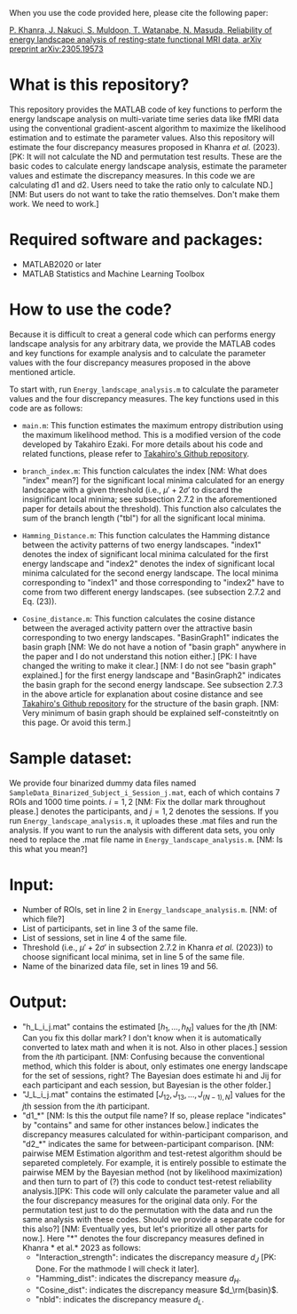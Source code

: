 When you use the code provided here, please cite the following paper:

[P. Khanra, J. Nakuci, S. Muldoon, T. Watanabe, N. Masuda, Reliability of energy landscape analysis of resting-state functional MRI data, arXiv preprint arXiv:2305.19573](https://arxiv.org/abs/2305.19573)

# What is this repository?

This repository provides the MATLAB code of key functions to perform the energy landscape analysis on multi-variate time series data like fMRI data using the conventional gradient-ascent algorithm to maximize the likelihood estimation and to estimate the parameter values. Also this repository will estimate the four discrepancy measures proposed in Khanra *et al.* (2023).[PK: It will not calculate the ND and permutation test results. These are the basic codes to calculate energy landscape analysis, estimate the parameter values and estimate the discrepancy measures. In this code we are calculating d1 and d2. Users need to take the ratio only to calculate ND.] [NM: But users do not want to take the ratio themselves. Don't make them work. We need to work.]

# Required software and packages:

- MATLAB2020 or later
- MATLAB Statistics and Machine Learning Toolbox

# How to use the code?

Because it is difficult to creat a general code which can performs energy landscape analysis for any arbitrary data, we provide the MATLAB codes and key functions for example analysis and to calculate the parameter values with the four discrepancy measures proposed in the above mentioned article.

To start with, run `Energy_landscape_analysis.m` to calculate the parameter values and the four discrepancy measures. The key functions used in this code are as follows:

- `main.m`: This function estimates the maximum entropy distribution using the maximum likelihood method. This is a modified version of the code developed by Takahiro Ezaki. For more details about his code and related functions, please refer to [Takahiro's Github repository](https://github.com/tkEzaki/energy-landscape-analysis).

- `branch_index.m`: This function calculates the index [NM: What does "index" mean?] for the significant local minima calculated for an energy landscape with a given threshold (i.e., $\mu'+2\sigma'$ to discard the insignificant local minima; see subsection $2.7.2$ in the aforementioned paper for details about the threshold). This function also calculates the sum of the branch length ("tbl") for all the significant local minima.

- `Hamming_Distance.m`: This function calculates the Hamming distance between the activity patterns of two energy landscapes. "index1" denotes the index of significant local minima calculated for the first energy landscape and "index2" denotes the index of significant local minima calculated for the second energy landscape. The local minima corresponding to "index1" and those corresponding to "index2" have to come from two different energy landscapes. (see subsection $2.7.2$ and Eq. $(23)$).

- `Cosine_distance.m`: This function calculates the cosine distance between the averaged activity pattern over the attractive basin corresponding to two energy landscapes. "BasinGraph1" indicates the basin graph [NM: We do not have a notion of "basin graph" anywhere in the paper and I do not understand this notion either.] [PK: I have changed the writing to make it clear.] [NM: I do not see "basin graph" explained.] for the first energy landscape and "BasinGraph2" indicates the basin graph for the second energy landscape. See subsection $2.7.3$ in the above article for explanation about cosine distance and see [Takahiro's Github repository](https://github.com/tkEzaki/energy-landscape-analysis) for the structure of the basin graph. [NM: Very minimum of basin graph should be explained self-consteitntly on this page. Or avoid this term.]

# Sample dataset:

We provide four binarized dummy data files named `SampleData_Binarized_Subject_i_Session_j.mat`, each of which contains 7 ROIs and 1000 time points. 
$i=1,2$ [NM: Fix the dollar mark throughout please.] denotes the participants, and $j=1,2$ denotes the sessions.
If you run `Energy_landscape_analysis.m`, it uploades these .mat files and run the analysis. If you want to run the analysis with different data sets, you only need to replace the .mat file name in `Energy_landscape_analysis.m`. [NM: Is this what you mean?]  

# Input:
- Number of ROIs, set in line 2 in `Energy_landscape_analysis.m`. [NM: of which file?]
- List of participants, set in line 3 of the same file.
- List of sessions, set in line 4 of the same file.
- Threshold (i.e., $\mu' + 2\sigma'$ in subsection $2.7.2$ in Khanra *et al.* (2023)) to choose significant local minima, set in line 5 of the same file.
- Name of the binarized data file, set in lines 19 and 56.

# Output:
- "h_L_i_j.mat" contains the estimated $[h_1, \ldots, h_N]$ values for the $j$th [NM: Can you fix this dollar mark? I don't know when it is automatically converted to latex math and when it is not. Also in other places.] session from the $i$th participant. [NM: Confusing because the conventional method, which this folder is about, only estimates one energy landscape for the set of sessions, right? The Bayesian does estimate hi and Jij for each participant and each session, but Bayesian is the other folder.]
- "J_L_i_j.mat" contains the estimated $[J_{12}, J_{13}, \ldots, J_{(N-1),N}]$ values for the $j$th session from the $i$th participant.
- "d1_\*" [NM: Is this the output file name? If so, please replace "indicates" by "contains" and same for other instances below.] indicates the discrepancy measures calculated for within-participant comparison, and "d2_\*" indicates the same for between-participant comparison. [NM: pairwise MEM Estimation algorithm and test-retest algorithm should be separeted completely. For example, it is entirely possible to estimate the pairwise MEM by the Bayesian method (not by likelihood maximization) and then turn to part of (?) this code to conduct test-retest reliability analysis.][PK: This code will only calculate the parameter value and all the four discrepancy measures for the original data only. For the permutation test just to do the permutation with the data and run the same analysis with these codes. Should we provide a separate code for this also?] [NM: Eventually yes, but let's prioritize all other parts for now.]. Here "\*" denotes the four discrepancy measures defined in Khanra * et al.* 2023 as follows:
    - "Interaction_strength": indicates the discrepancy measure $d_J$ [PK: Done. For the mathmode I will check it later].
    - "Hamming_dist":  indicates the discrepancy measure $d_H$.
    - "Cosine_dist": indicates the discrepancy measure $d_\rm{basin}$.
    - "nbld": indicates the discrepancy measure $d_L$.
